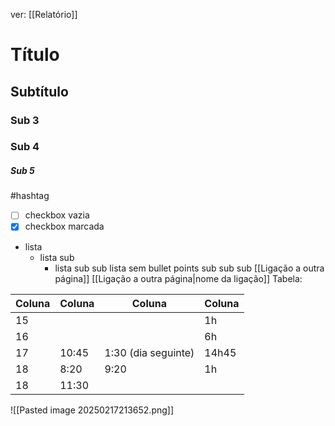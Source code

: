 ver:
	[[Relatório]]
# Título
## Subtítulo
### Sub 3
### Sub 4
##### Sub 5
#hashtag
- [ ] checkbox vazia
- [x] checkbox marcada
- lista
	- lista sub
		- lista sub sub
	lista sem bullet points
		sub
			sub sub
[[Ligação a outra página]]
[[Ligação a outra página|nome da ligação]]
Tabela:

| Coluna | Coluna | Coluna              | Coluna |
| ------ | ------ | ------------------- | ------ |
| 15     |        |                     | 1h     |
| 16     |        |                     | 6h     |
| 17     | 10:45  | 1:30 (dia seguinte) | 14h45  |
| 18     | 8:20   | 9:20                | 1h     |
| 18     | 11:30  |                     |        |
![[Pasted image 20250217213652.png]]

